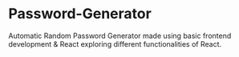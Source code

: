 # Password-Generator
Automatic Random Password Generator made using basic frontend development &amp; React exploring different functionalities of React. 
